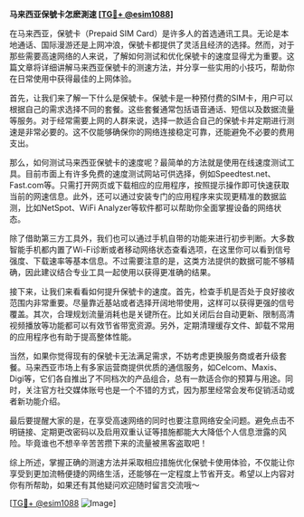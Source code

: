 **马来西亚保號卡怎麽測速 [[TG💪+ @esim1088](https://t.me/s/esim1088)]**

在马来西亚，保號卡（Prepaid SIM Card）是许多人的首选通讯工具。无论是本地通话、国际漫游还是上网冲浪，保號卡都提供了灵活且经济的选择。然而，对于那些需要高速网络的人来说，了解如何测试和优化保號卡的速度显得尤为重要。这篇文章将详细讲解马来西亚保號卡的测速方法，并分享一些实用的小技巧，帮助你在日常使用中获得最佳的上网体验。

首先，让我们来了解一下什么是保號卡。保號卡是一种预付费的SIM卡，用户可以根据自己的需求选择不同的套餐。这些套餐通常包括语音通话、短信以及数据流量等服务。对于经常需要上网的人群来说，选择一款适合自己的保號卡并定期进行测速是非常必要的。这不仅能够确保你的网络连接稳定可靠，还能避免不必要的费用支出。

那么，如何测试马来西亚保號卡的速度呢？最简单的方法就是使用在线速度测试工具。目前市面上有许多免费的速度测试网站可供选择，例如Speedtest.net、Fast.com等。只需打开网页或下载相应的应用程序，按照提示操作即可快速获取当前的网速信息。此外，还可以通过安装专门的应用程序来实现更精准的数据监测，比如NetSpot、WiFi Analyzer等软件都可以帮助你全面掌握设备的网络状态。

除了借助第三方工具外，我们也可以通过手机自带的功能来进行初步判断。大多数智能手机都内置了Wi-Fi诊断或者移动网络状态查看选项，在这里你可以看到信号强度、下载速率等基本信息。不过需要注意的是，这类方法提供的数据可能不够精确，因此建议结合专业工具一起使用以获得更准确的结果。

接下来，让我们来看看如何提升保號卡的速度。首先，检查手机是否处于良好接收范围内非常重要。尽量靠近基站或者选择开阔地带使用，这样可以获得更强的信号覆盖。其次，合理规划流量消耗也是关键所在。比如关闭后台自动更新、限制高清视频播放等功能都可以有效节省带宽资源。另外，定期清理缓存文件、卸载不常用的应用程序也有助于提高整体性能。

当然，如果你觉得现有的保號卡无法满足需求，不妨考虑更换服务商或者升级套餐。马来西亚市场上有多家运营商提供优质的通信服务，如Celcom、Maxis、Digi等，它们各自推出了不同档次的产品组合，总有一款适合你的预算与用途。同时，关注官方社交媒体账号也是一个不错的方式，因为那里经常会发布促销活动或者新功能介绍。

最后要提醒大家的是，在享受高速网络的同时也要注意网络安全问题。避免点击不明链接、定期更改密码以及启用双重认证等措施都能大大降低个人信息泄露的风险。毕竟谁也不想辛辛苦苦攒下来的流量被黑客盗取吧！

综上所述，掌握正确的测速方法并采取相应措施优化保號卡使用体验，不仅能让你享受到更加流畅便捷的网络生活，还能够在一定程度上节省开支。希望以上内容对你有所帮助，如果还有其他疑问欢迎随时留言交流哦～

[[TG💪+ @esim1088](https://t.me/s/esim1088) ![Image](https://i.postimg.cc/4NQfJmqS/Snipaste-2025-05-13-00-14-12.png)]